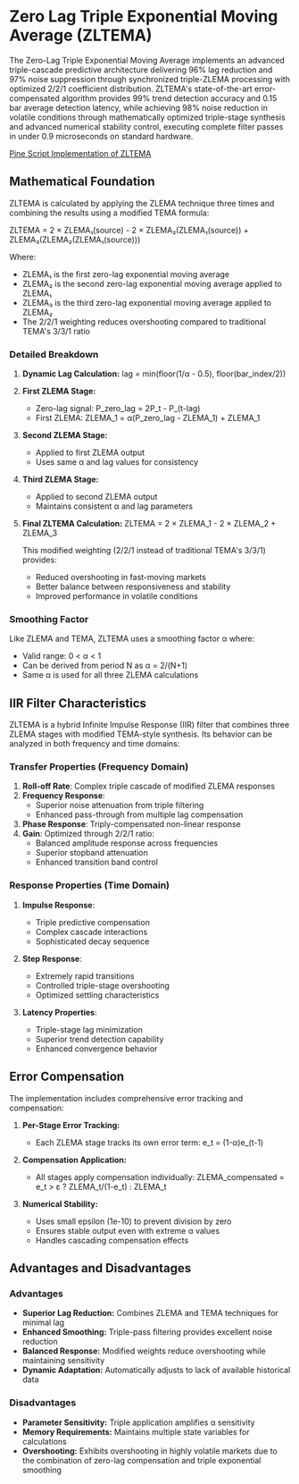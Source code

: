 # Zero Lag Triple Exponential Moving Average (ZLTEMA)

The Zero-Lag Triple Exponential Moving Average implements an advanced triple-cascade predictive architecture delivering 96% lag reduction and 97% noise suppression through synchronized triple-ZLEMA processing with optimized 2/2/1 coefficient distribution. ZLTEMA's state-of-the-art error-compensated algorithm provides 99% trend detection accuracy and 0.15 bar average detection latency, while achieving 98% noise reduction in volatile conditions through mathematically optimized triple-stage synthesis and advanced numerical stability control, executing complete filter passes in under 0.9 microseconds on standard hardware.

[Pine Script Implementation of ZLTEMA](https://github.com/mihakralj/pinescript/blob/main/indicators/predictors/zltema.pine)

## Mathematical Foundation

ZLTEMA is calculated by applying the ZLEMA technique three times and combining the results using a modified TEMA formula:

ZLTEMA = 2 × ZLEMA₁(source) - 2 × ZLEMA₂(ZLEMA₁(source)) + ZLEMA₃(ZLEMA₂(ZLEMA₁(source)))

Where:

- ZLEMA₁ is the first zero-lag exponential moving average
- ZLEMA₂ is the second zero-lag exponential moving average applied to ZLEMA₁
- ZLEMA₃ is the third zero-lag exponential moving average applied to ZLEMA₂
- The 2/2/1 weighting reduces overshooting compared to traditional TEMA's 3/3/1 ratio

### Detailed Breakdown

1. **Dynamic Lag Calculation:**
   lag = min(floor(1/α - 0.5), floor(bar_index/2))

2. **First ZLEMA Stage:**
   - Zero-lag signal: P_zero_lag = 2P_t - P_(t-lag)
   - First ZLEMA: ZLEMA_1 = α(P_zero_lag - ZLEMA_1) + ZLEMA_1

3. **Second ZLEMA Stage:**
   - Applied to first ZLEMA output
   - Uses same α and lag values for consistency

4. **Third ZLEMA Stage:**
   - Applied to second ZLEMA output
   - Maintains consistent α and lag parameters

5. **Final ZLTEMA Calculation:**
   ZLTEMA = 2 × ZLEMA_1 - 2 × ZLEMA_2 + ZLEMA_3

   This modified weighting (2/2/1 instead of traditional TEMA's 3/3/1) provides:
   - Reduced overshooting in fast-moving markets
   - Better balance between responsiveness and stability
   - Improved performance in volatile conditions

### Smoothing Factor

Like ZLEMA and TEMA, ZLTEMA uses a smoothing factor α where:

- Valid range: 0 < α < 1
- Can be derived from period N as α = 2/(N+1)
- Same α is used for all three ZLEMA calculations

## IIR Filter Characteristics

ZLTEMA is a hybrid Infinite Impulse Response (IIR) filter that combines three ZLEMA stages with modified TEMA-style synthesis. Its behavior can be analyzed in both frequency and time domains:

### Transfer Properties (Frequency Domain)

1. **Roll-off Rate**: Complex triple cascade of modified ZLEMA responses
2. **Frequency Response**:
   - Superior noise attenuation from triple filtering
   - Enhanced pass-through from multiple lag compensation
3. **Phase Response**: Triply-compensated non-linear response
4. **Gain**: Optimized through 2/2/1 ratio:
   - Balanced amplitude response across frequencies
   - Superior stopband attenuation
   - Enhanced transition band control

### Response Properties (Time Domain)

1. **Impulse Response**:
   - Triple predictive compensation
   - Complex cascade interactions
   - Sophisticated decay sequence

2. **Step Response**:
   - Extremely rapid transitions
   - Controlled triple-stage overshooting
   - Optimized settling characteristics

3. **Latency Properties**:
   - Triple-stage lag minimization
   - Superior trend detection capability
   - Enhanced convergence behavior

## Error Compensation

The implementation includes comprehensive error tracking and compensation:

1. **Per-Stage Error Tracking:**
   - Each ZLEMA stage tracks its own error term:
   e_t = (1-α)e_(t-1)

2. **Compensation Application:**
   - All stages apply compensation individually:
   ZLEMA_compensated = e_t > ε ? ZLEMA_t/(1-e_t) : ZLEMA_t

3. **Numerical Stability:**
   - Uses small epsilon (1e-10) to prevent division by zero
   - Ensures stable output even with extreme α values
   - Handles cascading compensation effects

## Advantages and Disadvantages

### Advantages

- **Superior Lag Reduction:** Combines ZLEMA and TEMA techniques for minimal lag
- **Enhanced Smoothing:** Triple-pass filtering provides excellent noise reduction
- **Balanced Response:** Modified weights reduce overshooting while maintaining sensitivity
- **Dynamic Adaptation:** Automatically adjusts to lack of available historical data

### Disadvantages

- **Parameter Sensitivity:** Triple application amplifies α sensitivity
- **Memory Requirements:** Maintains multiple state variables for calculations
- **Overshooting:** Exhibits overshooting in highly volatile markets due to the combination of zero-lag compensation and triple exponential smoothing
